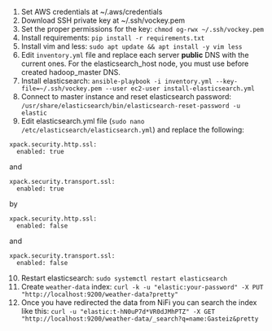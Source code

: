 1. Set AWS credentials at ~/.aws/credentials
2. Download SSH private key at ~/.ssh/vockey.pem
3. Set the proper permissions for the key: `chmod og-rwx ~/.ssh/vockey.pem`
4. Install requirements: `pip install -r requirements.txt`
5. Install vim and less: `sudo apt update && apt install -y vim less`
6. Edit `inventory.yml` file and replace each server **public** DNS with the current ones. For the elasticsearch_host node, you must use before created hadoop_master DNS.
7. Install elasticsearch: `ansible-playbook -i inventory.yml --key-file=~/.ssh/vockey.pem --user ec2-user install-elasticsearch.yml`
8. Connect to master instance and reset elasticsearch password: `/usr/share/elasticsearch/bin/elasticsearch-reset-password -u elastic`
9. Edit elasticsearch.yml file (`sudo nano /etc/elasticsearch/elasticsearch.yml`) and replace the following:
```
xpack.security.http.ssl:
  enabled: true
```
and
```
xpack.security.transport.ssl:
  enabled: true
```
by
```
xpack.security.http.ssl:
  enabled: false
```
and
```
xpack.security.transport.ssl:
  enabled: false
```
10. Restart elasticsearch: `sudo systemctl restart elasticsearch`
11. Create `weather-data` index: `curl -k -u "elastic:your-password" -X PUT "http://localhost:9200/weather-data?pretty"`
12. Once you have redirected the data from NiFi you can search the index like this: `curl -u "elastic:t-hN0uP7d*VR0dJMhPTZ" -X GET "http://localhost:9200/weather-data/_search?q=name:Gasteiz&pretty`
